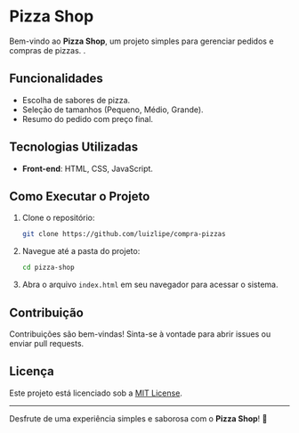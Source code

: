 # Pizza Shop

Bem-vindo ao **Pizza Shop**, um projeto simples para gerenciar pedidos e compras de pizzas. .

## Funcionalidades

- Escolha de sabores de pizza.
- Seleção de tamanhos (Pequeno, Médio, Grande).
- Resumo do pedido com preço final.

## Tecnologias Utilizadas

- **Front-end**: HTML, CSS, JavaScript.

## Como Executar o Projeto

1. Clone o repositório:
   ```bash
   git clone https://github.com/luizlipe/compra-pizzas
   ```

2. Navegue até a pasta do projeto:
   ```bash
   cd pizza-shop
   ```

3. Abra o arquivo `index.html` em seu navegador para acessar o sistema.

## Contribuição

Contribuições são bem-vindas! Sinta-se à vontade para abrir issues ou enviar pull requests.

## Licença

Este projeto está licenciado sob a [MIT License](LICENSE).

---

Desfrute de uma experiência simples e saborosa com o **Pizza Shop**! 🍕
